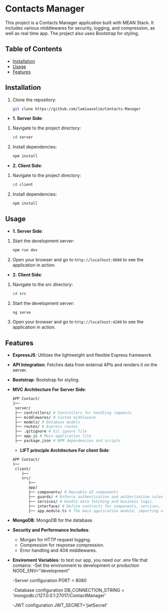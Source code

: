 # Contacts Manager

This project is a Contacts Manager application built with MEAN Stack. It includes various middlewares for security, logging, and compression, as well as real time app. The project also uses Bootstrap for styling.

## Table of Contents

- [Installation](#installation)
- [Usage](#usage)
- [Features](#features)

## Installation

1. Clone the repository:
   ```sh
   git clone https://github.com/lamiaaselim/Contacts-Manager
   ```

- **1. Server Side**:

1. Navigate to the project directory:
   ```sh
   cd server
   ```
2. Install dependencies:
   ```sh
   npm install
   ```

- **2. Client Side**:

1. Navigate to the project directory:
   ```sh
   cd client
   ```
2. Install dependencies:
   ```sh
   npm install
   ```

## Usage

- **1. Server Side**:

1. Start the development server:
   ```sh
   npm run dev
   ```
2. Open your browser and go to `http://localhost:8080` to see the application in action.

- **2. Client Side**:

1. Navigate to the src directory:
   ```sh
   cd src
   ```
1. Start the development server:
   ```sh
   ng serve
   ```
1. Open your browser and go to `http://localhost:4200` to see the application in action.

## Features

- **ExpressJS**: Utilizes the lightweight and flexible Express framework.
- **API Integration**: Fetches data from external APIs and renders it on the server.
- **Bootstrap**: Bootstrap for styling.
- **MVC Architecture For Server Side**:

  ```sh
  APP Contact/
  ├──
   server/
   ├── controllers/ # Controllers for handling requests
   ├── middlewares/ # Custom middleware
   ├── models/ # Database models
   ├── routes/ # Express routes
   ├── .gitignore # Git ignore file
   ├── app.js # Main application file
   ├── package.json # NPM dependencies and scripts
  ```

  - **LIFT principle Architecture For client Side**:

  ```sh
  APP Contact/
  ├──
   client/
      ├──
      src/
         ├──
         app/
         ├── components/ # Reusable UI components
         ├── guards/ # Enforce authentication and authorization rules.
         ├── services/ # Handle data fetching and business logic.
         ├── interface/ # Define contracts for components, services, and data structures.
         ├── app.module.ts # The main application module, importing necessary components, services, and configurations.
  ```

- **MongoDB**: MongoDB for the database.
- **Security and Performance Includes**:

  - Morgan for HTTP request logging.
  - Compression for response compression.
  - Error handling and 404 middlewares.

- **Enviroment Variables**: to test our app, you need our .env file that contains:
  -Set the environment to development or production
  NODE_ENV="development"

  -Server configuration
  PORT = 8080

  -Database configuration
  DB_CONNECTION_STRING = 'mongodb://127.0.0.1:27017/ContactManager'

  -JWT configuration
  JWT_SECRET='jwtSecret'
